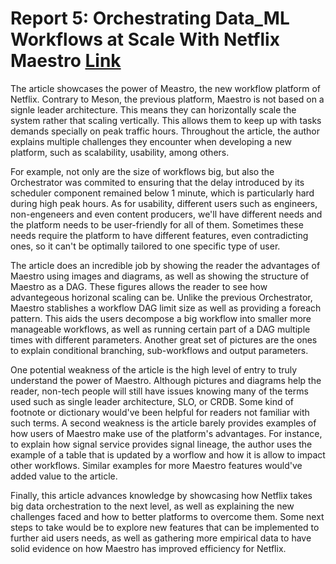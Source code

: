 # Report 5: Orchestrating Data_ML Workflows at Scale With Netflix Maestro [Link](https://github.com/alexanderquispe/CausalAI-Course/blob/main/reports/report_5/Orchestrating%20Data_ML%20Workflows%20at%20Scale%20With%20Netflix%20Maestro%20_%20by%20Netflix%20Technology%20Blog%20_%20Netflix%20TechBlog.pdf)

The article showcases the power of Meastro, the new workflow platform of Netflix. Contrary  to Meson, the previous platform, Maestro is not based on a signle leader architecture. This means they can horizontally scale the system rather that scaling vertically. This allows them to keep up with tasks demands specially on peak traffic hours. Throughout the article, the author explains multiple challenges they encounter when developing a new platform, such as scalability, usability, among others. 

For example, not only are the size of workflows big, but also the Orchestrator was commited to ensuring that the delay introduced by its scheduler component remained below 1 minute, which is particularly hard during high peak hours. As for usability, different users such as engineers, non-engeneers and even content producers, we'll have different needs and the platform needs to be user-friendly for all of them. Sometimes these needs require the platform to have different features, even contradicting ones, so it can't be optimally tailored to one specific type of user.   
  
The article does an incredible job by showing the reader the advantages of Maestro using images and diagrams, as well as showing the structure of Maestro as a DAG. These figures allows the reader to see how advantegeous horizonal scaling can be. Unlike the previous Orchestrator, Maestro stablishes a workflow DAG limit size as well as providing a foreach pattern. This aids the users decompose a big workflow into smaller more manageable workflows, as well as running certain part of a DAG multiple times with different parameters. Another great set of pictures are the ones to explain conditional branching, sub-workflows and output parameters. 

One potential weakness of the article is the high level of entry to truly understand the power of Maestro. Although pictures and diagrams help the reader, non-tech people will still have issues knowing many of the terms used such as single leader architecture, SLO, or CRDB. Some kind of footnote or dictionary would've been helpful for readers not familiar with such terms. A second weakness is the article barely provides examples of how users of Maestro make use of the platform's advantages. For instance, to explain how signal service provides signal lineage, the author uses the example of a table that is updated by a worflow and how it is allow to impact other workflows. Similar examples for more Maestro features would've added value to the article. 

Finally, this article advances knowledge by showcasing how Netflix takes big data orchestration to the next level, as well as explaining the new challenges faced and how to better platforms to overcome them. Some next steps to take would be to explore new features that can be implemented to further aid users needs, as well as gathering more empirical data to have solid evidence on how Maestro has improved efficiency for Netflix.  